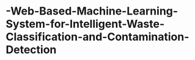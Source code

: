 # -Web-Based-Machine-Learning-System-for-Intelligent-Waste-Classification-and-Contamination-Detection
